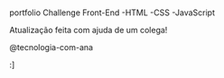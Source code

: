 #
 portfolio
 Challenge Front-End 
 -HTML
 -CSS
 -JavaScript

 Atualização feita com ajuda de um colega!
 
 @tecnologia-com-ana
 
 
:]

